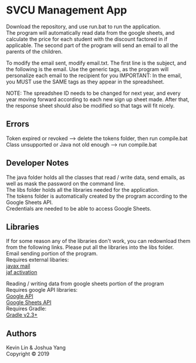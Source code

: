 # SVCU Management App
Download the repository, and use run.bat to run the application.  
The program will automatically read data from the google sheets, and calculate the price for each student with the discount factored in if applicable. The second part of the program will send an email to all the parents of the children.  
  
To modify the email sent, modify email.txt. The first line is the subject, and the following is the email. Use the generic tags, as the program will personalize each email to the recipient for you
IMPORTANT: In the email, you MUST use the SAME tags as they appear in the spreadsheet.  

NOTE: The spreadshee ID needs to be changed for next year, and every year moving forward according to each new sign up sheet made. After that, the response sheet should also be modified so that tags will fit nicely. 
  
## Errors
Token expired or revoked --> delete the tokens folder, then run compile.bat  
Class unsupported or Java not old enough --> run compile.bat  
  
## Developer Notes
The java folder holds all the classes that read / write data, send emails, as well as mask the password on the command line.  
The libs folder holds all the libraries needed for the application.  
The tokens folder is automatically created by the program according to the Google Sheets API.  
Credentials are needed to be able to access Google Sheets.  

## Libraries
If for some reason any of the libraries don't work, you can redownload them from the following links. Please put all the libraries into the libs folder.  
Email sending portion of the program.   
Requires external libaries:  
[javax mail](https://javaee.github.io/javamail/)  
[jaf activation](https://www.oracle.com/technetwork/java/jaf11-139815.html)  
  
Reading / writing data from google sheets portion of the program  
Requires google API libraries:  
[Google API](https://developers.google.com/api-client-library/java/google-api-java-client/download)  
[Google Sheets API](https://developers.google.com/api-client-library/java/apis/sheets/v4)  
Requires Gradle:  
[Gradle v2.3+](https://gradle.org/install/)  

## Authors
Kevin Lin & Joshua Yang  
Copyright © 2019 
